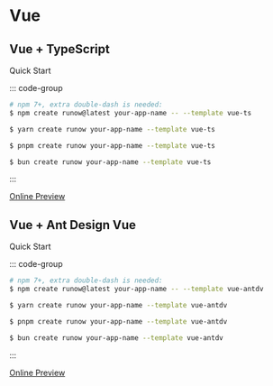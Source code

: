 # Vue

## Vue + TypeScript

<LogoBadge name="vue" /> <LogoBadge name="ts" /> <LogoBadge name="vite" />

Quick Start

::: code-group

```bash [npm]
# npm 7+, extra double-dash is needed:
$ npm create runow@latest your-app-name -- --template vue-ts
```

```bash [yarn]
$ yarn create runow your-app-name --template vue-ts
```

```bash [pnpm]
$ pnpm create runow your-app-name --template vue-ts
```

```bash [bun]
$ bun create runow your-app-name --template vue-ts
```

:::

[Online Preview](https://vue-ts.runow.dev/)


## Vue + Ant Design Vue

<LogoBadge name="vue" /> <LogoBadge name="antd" /> <LogoBadge name="lucide" /> <LogoBadge name="ts" /> <LogoBadge name="vite" />

Quick Start

::: code-group

```bash [npm]
# npm 7+, extra double-dash is needed:
$ npm create runow@latest your-app-name -- --template vue-antdv
```

```bash [yarn]
$ yarn create runow your-app-name --template vue-antdv
```

```bash [pnpm]
$ pnpm create runow your-app-name --template vue-antdv
```

```bash [bun]
$ bun create runow your-app-name --template vue-antdv
```

:::

[Online Preview](https://vue-antdv.runow.dev/)
